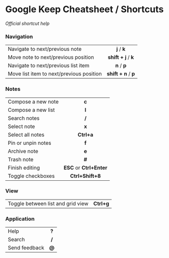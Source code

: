 # Google Keep Cheatsheet / Shortcuts

_Official shortcut help_


### Navigation
|||
| ---------------------------------------- |:---------------------:|
| Navigate to next/previous note           | **j** / **k**         |
| Move note to next/previous position      | **shift + j** / **k** |
| Navigate to next/previous list item      | **n** / **p**         |
| Move list item to next/previous position | **shift + n** / **p** | 

### Notes
|||
| ------------------ |:----------:|
| Compose a new note | **c**      |
| Compose a new list | **l**      |
| Search notes       | **/**      |
| Select note        | **x**      |
| Select all notes   | **Ctrl+a** |
| Pin or unpin notes | **f**      |
| Archive note       | **e**      |
| Trash note         | **#**      |
| Finish editing     | **ESC** or **Ctrl+Enter** |
| Toggle checkboxes  | **Ctrl+Shift+8**          |

### View
|||
| --------------------------------- |:----------:|
| Toggle between list and grid view | **Ctrl+g** |

### Application
|||
| ----------------- |:----------:|
| Help     | **?**      |
| Search            | **/**      |
| Send feedback     | **@**      |

